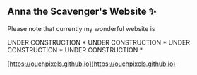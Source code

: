 ## Anna the Scavenger's Website ✨

Please note that currently my wonderful website is

UNDER CONSTRUCTION * UNDER CONSTRUCTION * UNDER CONSTRUCTION * UNDER CONSTRUCTION *

[https://ouchpixels.github.io](https://ouchpixels.github.io)

